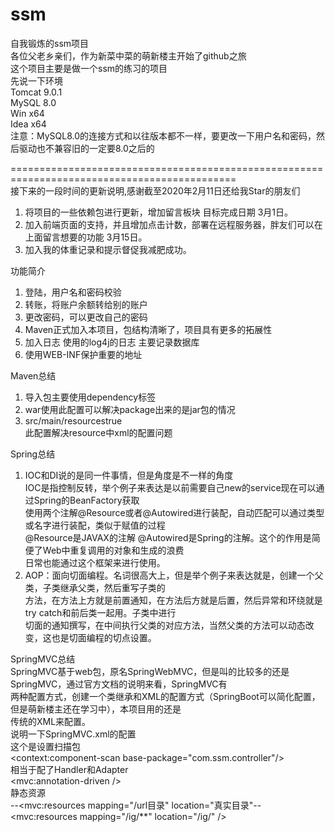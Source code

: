 # ssm
自我锻炼的ssm项目  
各位父老乡亲们，作为新菜中菜的萌新楼主开始了github之旅  
这个项目主要是做一个ssm的练习的项目  
先说一下环境  
Tomcat 9.0.1  
MySQL 8.0   
Win x64  
Idea x64  
注意：MySQL8.0的连接方式和以往版本都不一样，要更改一下用户名和密码，然后驱动也不兼容旧的一定要8.0之后的  

=============================================================================================  
接下来的一段时间的更新说明,感谢截至2020年2月11日还给我Star的朋友们  
1. 将项目的一些依赖包进行更新，增加留言板块  目标完成日期 3月1日。  
2. 加入前端页面的支持，并且增加点击计数，部署在远程服务器，胖友们可以在上面留言想要的功能 3月15日。    
3. 加入我的体重记录和提示督促我减肥成功。  


功能简介  
1. 登陆，用户名和密码校验
2. 转账，将账户余额转给别的账户
3. 更改密码，可以更改自己的密码  
4. Maven正式加入本项目，包结构清晰了，项目具有更多的拓展性
5. 加入日志 使用的log4j的日志 主要记录数据库  
6. 使用WEB-INF保护重要的地址  

Maven总结  
1. 导入包主要使用dependency标签  
2. <packaging>war</packaging>使用此配置可以解决package出来的是jar包的情况  
3.  <build><resources><resource><directory>src/main/resources</directory><filtering>true</filtering></resource>  
 </resources></build>此配置解决resource中xml的配置问题  
    
Spring总结  
1. IOC和DI说的是同一件事情，但是角度是不一样的角度  
IOC是指控制反转，举个例子来表达是以前需要自己new的service现在可以通过Spring的BeanFactory获取  
使用两个注解@Resource或者@Autowired进行装配，自动匹配可以通过类型或名字进行装配，类似于赋值的过程  
@Resource是JAVAX的注解 @Autowired是Spring的注解。这个的作用是简便了Web中重复调用的对象和生成的浪费  
日常也能通过这个框架来进行使用。  
2. AOP：面向切面编程。名词很高大上，但是举个例子来表达就是，创建一个父类，子类继承父类，然后重写子类的  
方法，在方法上方就是前置通知，在方法后方就是后置，然后异常和环绕就是try catch和前后类一起用。子类中进行  
切面的通知撰写，在中间执行父类的对应方法，当然父类的方法可以动态改变，这也是切面编程的切点设置。  
   
SpringMVC总结  
SpringMVC基于web包，原名SpringWebMVC，但是叫的比较多的还是SpringMVC，通过官方文档的说明来看，SpringMVC有  
两种配置方式，创建一个类继承和XML的配置方式（SpringBoot可以简化配置，但是萌新楼主还在学习中），本项目用的还是  
传统的XML来配置。  
说明一下SpringMVC.xml的配置  
这个是设置扫描包  
<context:component-scan base-package="com.ssm.controller"/>  
相当于配了Handler和Adapter  
<mvc:annotation-driven />  
静态资源  
--<mvc:resources mapping="/url目录" location="真实目录"--  
<mvc:resources mapping="/ig/**" location="/ig/" />  

